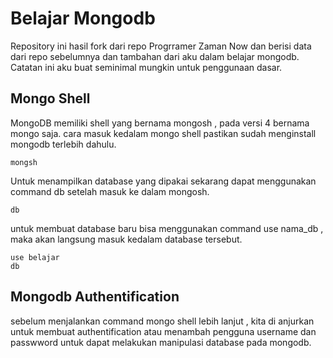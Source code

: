 # Belajar Mongodb

Repository ini hasil fork dari repo Progrramer Zaman Now dan berisi data dari repo sebelumnya dan tambahan dari aku dalam belajar mongodb.
Catatan ini aku buat seminimal mungkin untuk penggunaan dasar.

## Mongo Shell

MongoDB memiliki shell yang bernama mongosh , pada versi 4 bernama mongo saja.
cara masuk kedalam mongo shell pastikan sudah menginstall mongodb terlebih dahulu.
```
mongsh
```
Untuk menampilkan database yang dipakai sekarang dapat menggunakan command db setelah masuk ke dalam mongosh.
```
db
```
untuk membuat database baru bisa menggunakan command use nama_db , maka akan langsung masuk kedalam database tersebut.
```
use belajar
db
```
## Mongodb Authentification

sebelum menjalankan command mongo shell lebih lanjut , kita di anjurkan untuk membuat authentification atau menambah pengguna username dan passwword untuk dapat melakukan manipulasi database pada mongodb.


